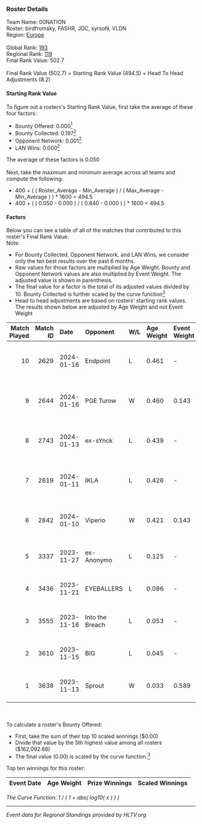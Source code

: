 ### Roster Details<br />
Team Name: 00NATION<br />
Roster: birdfromsky, FASHR, JDC, syrsoN, VLDN<br />
Region: [Europe]( ../standings_europe.md)<br />
<br />
Global Rank: [193](../standings_global.md)<br />
Regional Rank: [119]( ../standings_europe.md)<br />
Final Rank Value:  502.7<br />
<br />
Final Rank Value (502.7) = Starting Rank Value (494.5) + Head To Head Adjustments (8.2)<br />

#### Starting Rank Value<br />
To figure out a rosters's Starting Rank Value, first take the average of these four factors:<br />
- Bounty Offered: 0.000[<sup>1</sup>](#table2)
- Bounty Collected: 0.197[<sup>2</sup>](#table1)
- Opponent Network: 0.001[<sup>2</sup>](#table1)
- LAN Wins: 0.000[<sup>2</sup>](#table1)

The average of these factors is 0.050<br />
<br />
Next, take the maximum and minimum average across all teams and compute the following:<br />
- 400 + ( ( Roster_Average - Min_Average ) / ( Max_Average - Min_Average ) ) * 1600 = 494.5
- 400 + ( ( 0.050 - 0.000 ) / ( 0.840 - 0.000 ) ) * 1600 = 494.5


#### Factors<br />
Below you can see a table of all of the matches that contributed to this roster's Final Rank Value.<br />
Note:<br />

- For Bounty Collected, Opponent Network, and LAN Wins, we consider only the ten best results over the past 6 months.
- Raw values for those factors are multiplied by Age Weight. Bounty and Opponent Network values are also multiplied by Event Weight. The adjusted value is shown in parenthesis.
- The final value for a factor is the total of its adjusted values divided by 10. Bounty Collected is further scaled by the curve function[<sup>3</sup>](#curveFunction)
- Head to head adjustments are based on rosters' starting rank values. The results shown below are adjusted by Age Weight and not Event Weight
<span id="table1"></span><br />


| Match Played | Match ID | Date       | Opponent        | W/L | Age Weight | Event Weight | Bounty Collected | Opponent Network | LAN Wins  | H2H Adj. | Roster                                |
| -: | -: | :- | :- | :- | :- | :- | :- | :- | :- | -: | :- |
|           10 |     2629 | 2024-01-16 | Endpoint        | L   | 0.461      | -            | -                | -                | -         |    -1.53 | birdfromsky, FASHR, JDC, syrsoN, VLDN |
|            9 |     2644 | 2024-01-16 | PGE Turow       | W   | 0.460      | 0.143        | 0.011 (0.001)    | 0.081 (0.005)    | 0 (0.000) |    11.06 | birdfromsky, FASHR, JDC, syrsoN, VLDN |
|            8 |     2743 | 2024-01-13 | ex-sYnck        | L   | 0.439      | -            | -                | -                | -         |    -3.05 | birdfromsky, FASHR, JDC, syrsoN, VLDN |
|            7 |     2819 | 2024-01-11 | IKLA            | L   | 0.426      | -            | -                | -                | -         |    -4.86 | birdfromsky, FASHR, JDC, syrsoN, VLDN |
|            6 |     2842 | 2024-01-10 | Viperio         | W   | 0.421      | 0.143        | 0.000 (0.000)    | 0.045 (0.003)    | 0 (0.000) |     7.11 | birdfromsky, FASHR, JDC, syrsoN, VLDN |
|            5 |     3337 | 2023-11-27 | ex-Anonymo      | L   | 0.125      | -            | -                | -                | -         |    -0.84 | birdfromsky, JDC, niko, susp, syrsoN  |
|            4 |     3436 | 2023-11-21 | EYEBALLERS      | L   | 0.086      | -            | -                | -                | -         |    -0.23 | birdfromsky, JDC, niko, susp, syrsoN  |
|            3 |     3555 | 2023-11-16 | Into the Breach | L   | 0.053      | -            | -                | -                | -         |    -0.28 | birdfromsky, JDC, niko, susp, syrsoN  |
|            2 |     3610 | 2023-11-15 | BIG             | L   | 0.045      | -            | -                | -                | -         |    -0.01 | birdfromsky, JDC, niko, susp, syrsoN  |
|            1 |     3638 | 2023-11-13 | Sprout          | W   | 0.033      | 0.589        | 0.006 (0.000)    | 0.133 (0.003)    | 0 (0.000) |     0.80 | birdfromsky, JDC, niko, susp, syrsoN  |

<br />
<span id="table2"></span><br />
To calculate a roster's Bounty Offered:<br />

- First, take the sum of their top 10 scaled winnings ($0.00)
- Divide that value by the 5th highest value among all rosters ($162,092.66)
- The final value (0.00) is scaled by the curve function.[<sup>3</sup>](#curveFunction)

Top ten winnings for this roster:<br />

| Event Date | Age Weight | Prize Winnings | Scaled Winnings |
| :- | -: | :- | :- |


<span id="curveFunction"></span>_The Curve Function: 1 / ( 1 + abs( log10( x ) ) )_<br />

---
_Event data for Regional Standings provided by HLTV.org_<br />
